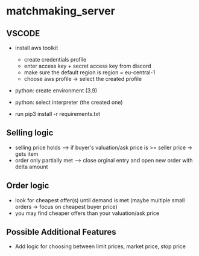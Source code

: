 # matchmaking_server

## VSCODE

- install aws toolkit

  - create credentials profile
  - enter access key + secret access key from discord
  - make sure the default region is region = eu-central-1
  - choose aws profile -> select the created profile

- python: create environment (3.9)
- python: select interpreter (the created one)
- run pip3 install -r requirements.txt


## Selling logic

- selling price holds --> if buyer's valuation/ask price is >= seller price -> gets item
- order only partially met --> close orginal entry and open new order with delta amount


## Order logic 

- look for cheapest offer(s) until demand is met (maybe multiple small orders -> focus on cheapest buyer price)
- you may find cheaper offers than your valuation/ask price


## Possible Additional Features
- Add logic for choosing between limit prices, market price, stop price 